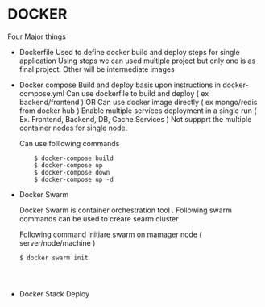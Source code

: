# DOCKER 


Four Major things

- Dockerfile 
    Used to define docker build and deploy steps for single application
    Using steps we can used multiple project but only one is as final project. Other will be intermediate images

- Docker compose
    Build and deploy basis upon instructions in docker-compose.yml
    Can use dockerfile to build and deploy ( ex backend/frontend ) OR Can use docker image directly ( ex mongo/redis from docker hub ) 
    Enable multiple services deployment in a single run ( Ex. Frontend, Backend, DB, Cache Services )
    Not suppprt the multiple container nodes for single node.       

    Can use folllowing commands

    ```
        $ docker-compose build
        $ docker-compose up
        $ docker-compose down
        $ docker-compose up -d
     ```


- Docker Swarm

    Docker Swarm is container orchestration tool . Following swarm commands can be used to creare searm cluster

    Following command initiare swarm on mamager node ( server/node/machine )
    ```    
    $ docker swarm init

    


- Docker Stack Deploy

